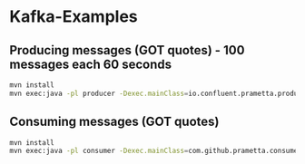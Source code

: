 # Kafka-Examples

## Producing messages (GOT quotes) - 100 messages each 60 seconds

```bash
mvn install 
mvn exec:java -pl producer -Dexec.mainClass=io.confluent.prametta.producer.MyProducer
```

## Consuming messages (GOT quotes)

```bash
mvn install
mvn exec:java -pl consumer -Dexec.mainClass=com.github.prametta.consumer.MyConsumer
```